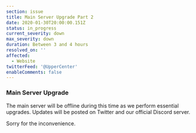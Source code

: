 ```yaml
---
section: issue
title: Main Server Upgrade Part 2
date: 2020-01-30T20:00:00.151Z
status: in_progress
current_severity: down
max_severity: down
duration: Between 3 and 4 hours
resolved_on: ''
affected:
  - Website
twitterFeed: '@UpperCenter'
enableComments: false
---
```

### Main Server Upgrade
The main server will be offline during this time as we perform essential upgrades.
Updates will be posted on Twitter and our official Discord server.

Sorry for the inconvenience.
